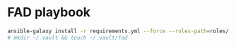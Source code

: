 # FAD playbook

```bash
ansible-galaxy install -r requirements.yml --force --roles-path=roles/
# mkdir ~/.vault && touch ~/.vault/fad
```
